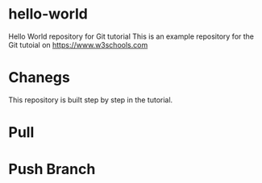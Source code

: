 # hello-world
Hello World repository for Git tutorial
This is an example repository for the Git tutoial on https://www.w3schools.com
# Chanegs
This repository is built step by step in the tutorial.
# Pull
# Push Branch
